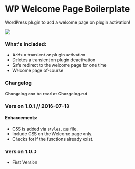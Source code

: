 # WP Welcome Page Boilerplate
WordPress plugin to add a welcome page on plugin activation!

![](https://i.imgur.com/p36NPNk.png)

### What's Included:
- Adds a transient on plugin activation
- Deletes a transient on plugin deactivation
- Safe redirect to the welcome page for one time
- Welcome page of-course

### Changelog
Changelog can be read at Changelog.md

### Version 1.0.1 // 2016-07-18
#### Enhancements:
- CSS is added via `styles.css` file.
- Include CSS on the Welcome page only.
- Checks for if the functions already exist.

### Version 1.0.0 
- First Version
